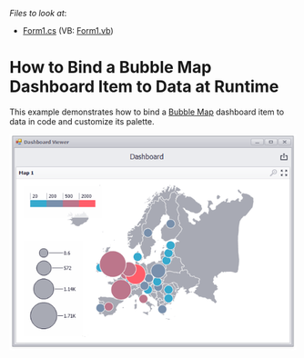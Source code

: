 <!-- default file list -->
*Files to look at*:

* [Form1.cs](./CS/Dashboard_CreateBubbleMap/Form1.cs) (VB: [Form1.vb](./VB/Dashboard_CreateBubbleMap/Form1.vb))
<!-- default file list end -->
# How to Bind a Bubble Map Dashboard Item to Data at Runtime


This example demonstrates how to bind a [Bubble Map](https://docs.devexpress.com/Dashboard/15121) dashboard item to data in code and customize its palette.

![screenshot](/images/screenshot.png)
